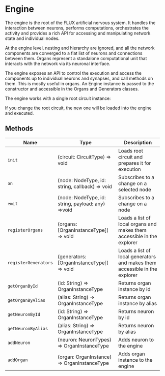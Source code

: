 # Engine

The engine is the root of the FLUX artificial nervous system. It handles the interaction between neurons, performs computations, orchestrates the activity and provides a rich API for accessing and manipulating network state and individual nodes.

At the engine level, nesting and hierarchy are ignored, and all the network components are converged to a flat list of neurons and connections between them. Organs represent a standalone computational unit that interacts with the network via its neuronal interface.

The engine exposes an API to control the execution and access the components up to individual neurons and synapses, and call methods on them. This is mostly useful in organs. An Engine instance is passed to the constructor and accessible in the Organs and Generators classes.

The engine works with a single root circuit instance:

If you change the root circuit, the new one will be loaded into the engine and executed.

## Methods

| Name                             | Type                                        | Description                                                                                                                                |
| -------------------------------- | -------------------- |  ------------------------------------------------------------------------------------------------------------------------------------------ |
| `init`                    | (circuit: CircuitType) => void                  | Loads root circuit and prepares it for execution        |
| `on`                    | (node: NodeType, id: string, callback) => void                 | Subscribes to a change on a selected node  |
| `emit`                    | (node: NodeType, id: string, payload: any) =>void                  | Subscribes to a change on a node  |
| `registerOrgans`                    | (organs: [OrganInstanceType]) => void               | Loads a list of local organs and makes them accessible in the explorer    |
| `registerGenerators`                    | (generators: [OrganInstanceType]) => void              | Loads a list of local generators and makes them accessible in the explorer      |
| `getOrganById`                    | (id: String) => OrganInstanceType                 | Returns organ instance by id |
| `getOrganByAlias`                    | (alias: String) => OrganInstanceType                  | Returns organ instance by alias |
| `getNeuronById`                    | (id: String) => OrganInstanceType                  | Returns neuron by id |
| `getNeuronByAlias`                   | (alias: String) => OrganInstanceType                  | Returns neuron by alias |
| `addNeuron`                    | (neuron: NeuronTypes) => OrganInstanceType                  | Adds neuron to the engine |
| `addOrgan`                    | (organ: OrganInstance) => OrganInstanceType                 | Adds organ instance to the engine |